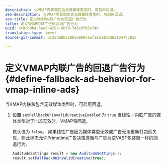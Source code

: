 ```yaml
---
description: 当VMAP内联和包含无效媒体类型时，可启用回退。
seo-description: 当VMAP内联和包含无效媒体类型时，可启用回退。
seo-title: 定义VMAP内联广告的回退广告行为
title: 定义VMAP内联广告的回退广告行为
uuid: bc8cb0b4-5ea9-429b-ab5d-746c6f03e74b
translation-type: tm+mt
source-git-commit: bc35da8b258056809ceaf18e33bed631047bc81b

---
```



# 定义VMAP内联广告的回退广告行为 {#define-fallback-ad-behavior-for-vmap-inline-ads}

当VMAP内联和包含无效媒体类型时，可启用回退。

1. 设置 `setFallbackOnInvalidCreativeEnabled` 为 `true` 当线性／内联广告的媒体类型对于HLS无效时，VMAP将回退。

   默认值为 `false`。 如果线性广告因为媒体类型无效或广告无法重新打包而失败，则此标志允许Primetime广告决策遵循与广告为空VAST包装器一样的回退行为。

   ```java
   AuditudeSettings result = new AuditudeSettings(); 
   result.setFallbackOnInvalidCreative(true);
   ```
